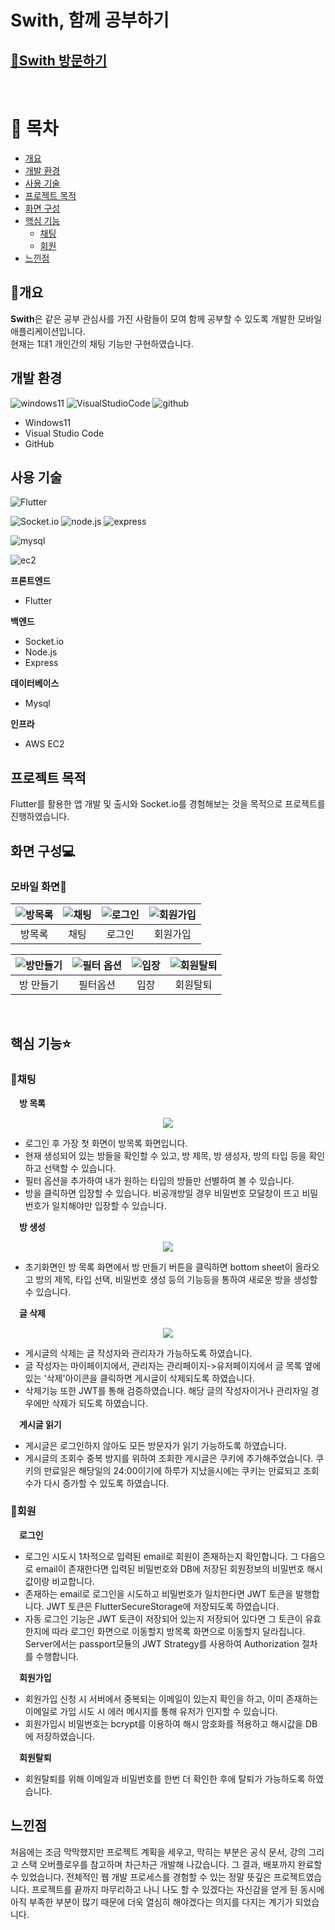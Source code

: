 # Swith, 함께 공부하기

## [🚀Swith 방문하기](http://youngjunkim.me)

<br>

# 📖 목차

- [개요](#📃개요)
- [개발 환경](#개발-환경)
- [사용 기술](#사용-기술)
- [프로젝트 목적](#프로젝트-목적)
- [화면 구성](#화면-구성💻)
- [핵심 기능](#핵심-기능⭐)
  - [채팅](#🌠채팅)
  - [회원](#🌠회원)
- [느낀점](#느낀점)

## 📃개요

**Swith**은 같은 공부 관심사를 가진 사람들이 모여 함께 공부할 수 있도록 개발한 모바일 애플리케이션입니다.<br>
현재는 1대1 개인간의 채팅 기능만 구현하였습니다.<br>

## 개발 환경

![windows11](https://img.shields.io/badge/Windows11-black?style=flat&logo=windows11)&nbsp;![VisualStudioCode](https://img.shields.io/badge/VSCode-blue?style=flat&logo=VisualStudioCode)&nbsp;![github](https://img.shields.io/badge/github-606060?style=fat&logo=github)&nbsp;

- Windows11
- Visual Studio Code
- GitHub

## 사용 기술

![Flutter](https://img.shields.io/badge/Flutter-3.10.4-blue?style=flat&logo=flutter)

![Socket.io](https://img.shields.io/badge/Scket.io-black?style=flat&logo=Socket.io)&nbsp;![node.js](https://img.shields.io/badge/Node.js-18.14-339933?style=flat&logo=node.js)&nbsp;![express](https://img.shields.io/badge/express-grey?style=flat&logo=express)

![mysql](https://img.shields.io/badge/MySQL-grey?style=flat&logo=mysql)

![ec2](https://img.shields.io/badge/AWS-ec2-FF8C00?style=flat&logo=amazonec2)

**프론트엔드**

- Flutter

**백엔드**

- Socket.io
- Node.js
- Express

**데이터베이스**

- Mysql

**인프라**

- AWS EC2

## 프로젝트 목적

Flutter를 활용한 앱 개발 및 출시와 Socket.io를 경험해보는 것을 목적으로 프로젝트를 진행하였습니다.<br>

## 화면 구성💻

### 모바일 화면📱

| ![방목록](https://github.com/YoungJunKim-Dev/swith/assets/114643395/2ae0f3ff-45a1-4597-94a5-324f3a9a592e) | ![채팅](https://github.com/YoungJunKim-Dev/swith/assets/114643395/1705333a-1b87-4f5d-9f58-7bec8f7169db) | ![로그인](https://github.com/YoungJunKim-Dev/swith/assets/114643395/4f8e11ae-cb1d-4bff-976b-37bc1ace66fa) | ![회원가입](https://github.com/YoungJunKim-Dev/swith/assets/114643395/06a85a78-9752-4631-896c-fb822a936076) |
| :-------------------------------------------------------------------------------------------------------: | :-----------------------------------------------------------------------------------------------------: | :-------------------------------------------------------------------------------------------------------: | :---------------------------------------------------------------------------------------------------------: |
|                                                  방목록                                                   |                                                  채팅                                                   |                                                  로그인                                                   |                                                  회원가입                                                   |

| ![방만들기](https://github.com/YoungJunKim-Dev/swith/assets/114643395/b81de395-41e5-4d46-94d8-6a839363f6d0) | ![필터 옵션](https://github.com/YoungJunKim-Dev/swith/assets/114643395/c75d38fa-b5fd-4ff2-9b52-a034c1c6cb20) | ![입장](https://github.com/YoungJunKim-Dev/swith/assets/114643395/70e1112d-1eb1-4bd3-8e2a-62b38446348c) | ![회원탈퇴](https://github.com/YoungJunKim-Dev/swith/assets/114643395/6b1136a0-13fa-45cc-a11b-ac3fad45592c) |
| :---------------------------------------------------------------------------------------------------------: | :----------------------------------------------------------------------------------------------------------: | :-----------------------------------------------------------------------------------------------------: | :---------------------------------------------------------------------------------------------------------: |
|                                                  방 만들기                                                  |                                                   필터옵션                                                   |                                                  입장                                                   |                                                  회원탈퇴                                                   |

<br>

## 핵심 기능⭐

### 🌠채팅

&ensp;&ensp;**방 목록**

<div align="center">
 <img src="https://user-images.githubusercontent.com/114643395/233254318-0941b2aa-d318-432a-8db3-01d17873dbec.gif"/>
</div>

- 로그인 후 가장 첫 화면이 방목록 화면입니다.
- 현재 생성되어 있는 방들을 확인할 수 있고, 방 제목, 방 생성자, 방의 타입 등을 확인하고 선택할 수 있습니다.
- 필터 옵션을 추가하여 내가 원하는 타입의 방들만 선별하여 볼 수 있습니다.
- 방을 클릭하면 입장할 수 있습니다. 비공개방일 경우 비밀번호 모달창이 뜨고 비밀번호가 일치해야만 입장할 수 있습니다.

&ensp;&ensp;**방 생성**

<div align="center">
<img src="https://user-images.githubusercontent.com/114643395/233255891-ea70a284-d4da-4751-9353-58781084bdbc.gif"/>
</div>

- 초기화면인 방 목록 화면에서 방 만들기 버튼을 클릭하면 bottom sheet이 올라오고 방의 제목, 타입 선택, 비밀번호 생성 등의 기능등을 통하여 새로운 방을 생성할 수 있습니다.

&ensp;&ensp;**글 삭제**

<div align="center">
<img src="https://user-images.githubusercontent.com/114643395/233255883-e0c5d3a3-cc7d-4ff0-af40-1551ff4708d9.gif"/>
</div>

- 게시글의 삭제는 글 작성자와 관리자가 가능하도록 하였습니다.
- 글 작성자는 마이페이지에서, 관리자는 관리페이지->유저페이지에서 글 목록 옆에 있는 '삭제'아이콘을 클릭하면 게시글이 삭제되도록 하였습니다.
- 삭제기능 또한 JWT를 통해 검증하였습니다. 해당 글의 작성자이거나 관리자일 경우에만 삭제가 되도록 하였습니다.

&ensp;&ensp;**게시글 읽기**

- 게시글은 로그인하지 않아도 모든 방문자가 읽기 가능하도록 하였습니다.
- 게시글의 조회수 중복 방지를 위하여 조회한 게시글은 쿠키에 추가해주었습니다. 쿠키의 만료일은 해당일의 24:00이기에 하루가 지났을시에는 쿠키는 만료되고 조회수가 다시 증가할 수 있도록 하였습니다.

### 🌠회원

&ensp;&ensp;**로그인**

- 로그인 시도시 1차적으로 입력된 email로 회원이 존재하는지 확인합니다. 그 다음으로 email이 존재한다면 입력된 비밀번호와 DB에 저장된 회원정보의 비밀번호 해시값이랑 비교합니다.
- 존재하는 email로 로그인을 시도하고 비밀번호가 일치한다면 JWT 토큰을 발행합니다. JWT 토큰은 FlutterSecureStorage에 저장되도록 하였습니다.
- 자동 로그인 기능은 JWT 토큰이 저장되어 있는지 저장되어 있다면 그 토큰이 유효한지에 따라 로그인 화면으로 이동할지 방목록 화면으로 이동할지 달라집니다. Server에서는 passport모듈의 JWT Strategy를 사용하여 Authorization 절차를 수행합니다.

&ensp;&ensp;**회원가입**

- 회원가입 신청 시 서버에서 중복되는 이메일이 있는지 확인을 하고, 이미 존재하는 이메일로 가입 시도 시 에러 메시지를 통해 유저가 인지할 수 있습니다.
- 회원가입시 비밀번호는 bcrypt를 이용하여 해시 암호화를 적용하고 해시값을 DB에 저장하였습니다.

&ensp;&ensp;**회원탈퇴**

- 회원탈퇴를 위해 이메일과 비밀번호를 한번 더 확인한 후에 탈퇴가 가능하도록 하였습니다.

## 느낀점

처음에는 조금 막막했지만 프로젝트 계획을 세우고, 막히는 부분은 공식 문서, 강의 그리고 스택 오버플로우를 참고하며 차근차근 개발해 나갔습니다. 그 결과, 배포까지 완료할 수 있었습니다. 전체적인 웹 개발 프로세스를 경험할 수 있는 정말 뜻깊은 프로젝트였습니다. 프로젝트를 끝까지 마무리하고 나니 나도 할 수 있겠다는 자신감을 얻게 된 동시에 아직 부족한 부분이 많기 때문에 더욱 열심히 해야겠다는 의지를 다지는 계기가 되었습니다.

